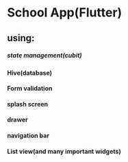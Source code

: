 # School App(Flutter) 
## using:
 ##### state management(cubit)
 #### Hive(database)
 #### Form validation
 #### splash screen
 #### drawer
 #### navigation bar
 #### List view(and many  important widgets)


